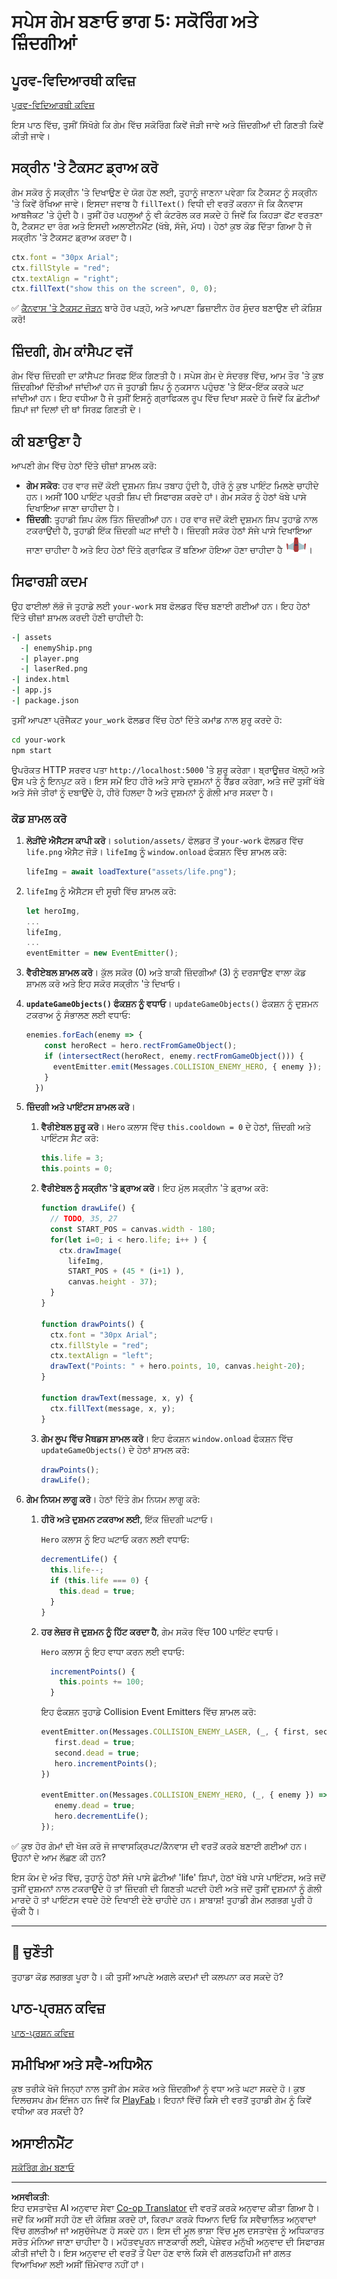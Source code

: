 <!--
CO_OP_TRANSLATOR_METADATA:
{
  "original_hash": "adda95e02afa3fbee67b6e385b1109e1",
  "translation_date": "2025-08-28T17:02:38+00:00",
  "source_file": "6-space-game/5-keeping-score/README.md",
  "language_code": "pa"
}
-->
# ਸਪੇਸ ਗੇਮ ਬਣਾਓ ਭਾਗ 5: ਸਕੋਰਿੰਗ ਅਤੇ ਜ਼ਿੰਦਗੀਆਂ

## ਪੂਰਵ-ਵਿਦਿਆਰਥੀ ਕਵਿਜ਼

[ਪੂਰਵ-ਵਿਦਿਆਰਥੀ ਕਵਿਜ਼](https://ff-quizzes.netlify.app/web/quiz/37)

ਇਸ ਪਾਠ ਵਿੱਚ, ਤੁਸੀਂ ਸਿੱਖੋਗੇ ਕਿ ਗੇਮ ਵਿੱਚ ਸਕੋਰਿੰਗ ਕਿਵੇਂ ਜੋੜੀ ਜਾਵੇ ਅਤੇ ਜ਼ਿੰਦਗੀਆਂ ਦੀ ਗਿਣਤੀ ਕਿਵੇਂ ਕੀਤੀ ਜਾਵੇ।

## ਸਕ੍ਰੀਨ 'ਤੇ ਟੈਕਸਟ ਡ੍ਰਾਅ ਕਰੋ

ਗੇਮ ਸਕੋਰ ਨੂੰ ਸਕ੍ਰੀਨ 'ਤੇ ਦਿਖਾਉਣ ਦੇ ਯੋਗ ਹੋਣ ਲਈ, ਤੁਹਾਨੂੰ ਜਾਣਨਾ ਪਵੇਗਾ ਕਿ ਟੈਕਸਟ ਨੂੰ ਸਕ੍ਰੀਨ 'ਤੇ ਕਿਵੇਂ ਰੱਖਿਆ ਜਾਵੇ। ਇਸਦਾ ਜਵਾਬ ਹੈ `fillText()` ਵਿਧੀ ਦੀ ਵਰਤੋਂ ਕਰਨਾ ਜੋ ਕਿ ਕੈਨਵਾਸ ਆਬਜੈਕਟ 'ਤੇ ਹੁੰਦੀ ਹੈ। ਤੁਸੀਂ ਹੋਰ ਪਹਲੂਆਂ ਨੂੰ ਵੀ ਕੰਟਰੋਲ ਕਰ ਸਕਦੇ ਹੋ ਜਿਵੇਂ ਕਿ ਕਿਹੜਾ ਫੋਂਟ ਵਰਤਣਾ ਹੈ, ਟੈਕਸਟ ਦਾ ਰੰਗ ਅਤੇ ਇਸਦੀ ਅਲਾਈਨਮੈਂਟ (ਖੱਬੇ, ਸੱਜੇ, ਮੱਧ)। ਹੇਠਾਂ ਕੁਝ ਕੋਡ ਦਿੱਤਾ ਗਿਆ ਹੈ ਜੋ ਸਕ੍ਰੀਨ 'ਤੇ ਟੈਕਸਟ ਡ੍ਰਾਅ ਕਰਦਾ ਹੈ।

```javascript
ctx.font = "30px Arial";
ctx.fillStyle = "red";
ctx.textAlign = "right";
ctx.fillText("show this on the screen", 0, 0);
```

✅ [ਕੈਨਵਾਸ 'ਤੇ ਟੈਕਸਟ ਜੋੜਨ](https://developer.mozilla.org/docs/Web/API/Canvas_API/Tutorial/Drawing_text) ਬਾਰੇ ਹੋਰ ਪੜ੍ਹੋ, ਅਤੇ ਆਪਣਾ ਡਿਜ਼ਾਈਨ ਹੋਰ ਸੁੰਦਰ ਬਣਾਉਣ ਦੀ ਕੋਸ਼ਿਸ਼ ਕਰੋ!

## ਜ਼ਿੰਦਗੀ, ਗੇਮ ਕਾਂਸੈਪਟ ਵਜੋਂ

ਗੇਮ ਵਿੱਚ ਜ਼ਿੰਦਗੀ ਦਾ ਕਾਂਸੈਪਟ ਸਿਰਫ਼ ਇੱਕ ਗਿਣਤੀ ਹੈ। ਸਪੇਸ ਗੇਮ ਦੇ ਸੰਦਰਭ ਵਿੱਚ, ਆਮ ਤੌਰ 'ਤੇ ਕੁਝ ਜ਼ਿੰਦਗੀਆਂ ਦਿੱਤੀਆਂ ਜਾਂਦੀਆਂ ਹਨ ਜੋ ਤੁਹਾਡੀ ਸ਼ਿਪ ਨੂੰ ਨੁਕਸਾਨ ਪਹੁੰਚਣ 'ਤੇ ਇੱਕ-ਇੱਕ ਕਰਕੇ ਘਟ ਜਾਂਦੀਆਂ ਹਨ। ਇਹ ਵਧੀਆ ਹੈ ਜੇ ਤੁਸੀਂ ਇਸਨੂੰ ਗ੍ਰਾਫਿਕਲ ਰੂਪ ਵਿੱਚ ਦਿਖਾ ਸਕਦੇ ਹੋ ਜਿਵੇਂ ਕਿ ਛੋਟੀਆਂ ਸ਼ਿਪਾਂ ਜਾਂ ਦਿਲਾਂ ਦੀ ਥਾਂ ਸਿਰਫ਼ ਗਿਣਤੀ ਦੇ।

## ਕੀ ਬਣਾਉਣਾ ਹੈ

ਆਪਣੀ ਗੇਮ ਵਿੱਚ ਹੇਠਾਂ ਦਿੱਤੇ ਚੀਜ਼ਾਂ ਸ਼ਾਮਲ ਕਰੋ:

- **ਗੇਮ ਸਕੋਰ**: ਹਰ ਵਾਰ ਜਦੋਂ ਕੋਈ ਦੁਸ਼ਮਨ ਸ਼ਿਪ ਤਬਾਹ ਹੁੰਦੀ ਹੈ, ਹੀਰੋ ਨੂੰ ਕੁਝ ਪਾਇੰਟ ਮਿਲਣੇ ਚਾਹੀਦੇ ਹਨ। ਅਸੀਂ 100 ਪਾਇੰਟ ਪ੍ਰਤੀ ਸ਼ਿਪ ਦੀ ਸਿਫਾਰਸ਼ ਕਰਦੇ ਹਾਂ। ਗੇਮ ਸਕੋਰ ਨੂੰ ਹੇਠਾਂ ਖੱਬੇ ਪਾਸੇ ਦਿਖਾਇਆ ਜਾਣਾ ਚਾਹੀਦਾ ਹੈ।
- **ਜ਼ਿੰਦਗੀ**: ਤੁਹਾਡੀ ਸ਼ਿਪ ਕੋਲ ਤਿੰਨ ਜ਼ਿੰਦਗੀਆਂ ਹਨ। ਹਰ ਵਾਰ ਜਦੋਂ ਕੋਈ ਦੁਸ਼ਮਨ ਸ਼ਿਪ ਤੁਹਾਡੇ ਨਾਲ ਟਕਰਾਉਂਦੀ ਹੈ, ਤੁਹਾਡੀ ਇੱਕ ਜ਼ਿੰਦਗੀ ਘਟ ਜਾਂਦੀ ਹੈ। ਜ਼ਿੰਦਗੀ ਸਕੋਰ ਹੇਠਾਂ ਸੱਜੇ ਪਾਸੇ ਦਿਖਾਇਆ ਜਾਣਾ ਚਾਹੀਦਾ ਹੈ ਅਤੇ ਇਹ ਹੇਠਾਂ ਦਿੱਤੇ ਗ੍ਰਾਫਿਕ ਤੋਂ ਬਣਿਆ ਹੋਇਆ ਹੋਣਾ ਚਾਹੀਦਾ ਹੈ ![life image](../../../../translated_images/life.6fb9f50d53ee0413cd91aa411f7c296e10a1a6de5c4a4197c718b49bf7d63ebf.pa.png)।

## ਸਿਫਾਰਸ਼ੀ ਕਦਮ

ਉਹ ਫਾਈਲਾਂ ਲੱਭੋ ਜੋ ਤੁਹਾਡੇ ਲਈ `your-work` ਸਬ ਫੋਲਡਰ ਵਿੱਚ ਬਣਾਈ ਗਈਆਂ ਹਨ। ਇਹ ਹੇਠਾਂ ਦਿੱਤੇ ਚੀਜ਼ਾਂ ਸ਼ਾਮਲ ਕਰਦੀ ਹੋਣੀ ਚਾਹੀਦੀ ਹੈ:

```bash
-| assets
  -| enemyShip.png
  -| player.png
  -| laserRed.png
-| index.html
-| app.js
-| package.json
```

ਤੁਸੀਂ ਆਪਣਾ ਪ੍ਰੋਜੈਕਟ `your_work` ਫੋਲਡਰ ਵਿੱਚ ਹੇਠਾਂ ਦਿੱਤੇ ਕਮਾਂਡ ਨਾਲ ਸ਼ੁਰੂ ਕਰਦੇ ਹੋ:

```bash
cd your-work
npm start
```

ਉਪਰੋਕਤ HTTP ਸਰਵਰ ਪਤਾ `http://localhost:5000` 'ਤੇ ਸ਼ੁਰੂ ਕਰੇਗਾ। ਬ੍ਰਾਊਜ਼ਰ ਖੋਲ੍ਹੋ ਅਤੇ ਉਸ ਪਤੇ ਨੂੰ ਇਨਪੁਟ ਕਰੋ। ਇਸ ਸਮੇਂ ਇਹ ਹੀਰੋ ਅਤੇ ਸਾਰੇ ਦੁਸ਼ਮਨਾਂ ਨੂੰ ਰੈਂਡਰ ਕਰੇਗਾ, ਅਤੇ ਜਦੋਂ ਤੁਸੀਂ ਖੱਬੇ ਅਤੇ ਸੱਜੇ ਤੀਰਾਂ ਨੂੰ ਦਬਾਉਂਦੇ ਹੋ, ਹੀਰੋ ਹਿਲਦਾ ਹੈ ਅਤੇ ਦੁਸ਼ਮਨਾਂ ਨੂੰ ਗੋਲੀ ਮਾਰ ਸਕਦਾ ਹੈ।

### ਕੋਡ ਸ਼ਾਮਲ ਕਰੋ

1. **ਲੋੜੀਂਦੇ ਐਸੈਟਸ ਕਾਪੀ ਕਰੋ**। `solution/assets/` ਫੋਲਡਰ ਤੋਂ `your-work` ਫੋਲਡਰ ਵਿੱਚ `life.png` ਐਸੈਟ ਜੋੜੋ। `lifeImg` ਨੂੰ `window.onload` ਫੰਕਸ਼ਨ ਵਿੱਚ ਸ਼ਾਮਲ ਕਰੋ:

    ```javascript
    lifeImg = await loadTexture("assets/life.png");
    ```

1. `lifeImg` ਨੂੰ ਐਸੈਟਸ ਦੀ ਸੂਚੀ ਵਿੱਚ ਸ਼ਾਮਲ ਕਰੋ:

    ```javascript
    let heroImg,
    ...
    lifeImg,
    ...
    eventEmitter = new EventEmitter();
    ```
  
2. **ਵੈਰੀਏਬਲ ਸ਼ਾਮਲ ਕਰੋ**। ਕੁੱਲ ਸਕੋਰ (0) ਅਤੇ ਬਾਕੀ ਜ਼ਿੰਦਗੀਆਂ (3) ਨੂੰ ਦਰਸਾਉਣ ਵਾਲਾ ਕੋਡ ਸ਼ਾਮਲ ਕਰੋ ਅਤੇ ਇਹ ਸਕੋਰ ਸਕ੍ਰੀਨ 'ਤੇ ਦਿਖਾਓ।

3. **`updateGameObjects()` ਫੰਕਸ਼ਨ ਨੂੰ ਵਧਾਓ**। `updateGameObjects()` ਫੰਕਸ਼ਨ ਨੂੰ ਦੁਸ਼ਮਨ ਟਕਰਾਅ ਨੂੰ ਸੰਭਾਲਣ ਲਈ ਵਧਾਓ:

    ```javascript
    enemies.forEach(enemy => {
        const heroRect = hero.rectFromGameObject();
        if (intersectRect(heroRect, enemy.rectFromGameObject())) {
          eventEmitter.emit(Messages.COLLISION_ENEMY_HERO, { enemy });
        }
      })
    ```

4. **ਜ਼ਿੰਦਗੀ ਅਤੇ ਪਾਇੰਟਸ ਸ਼ਾਮਲ ਕਰੋ**। 
   1. **ਵੈਰੀਏਬਲ ਸ਼ੁਰੂ ਕਰੋ**। `Hero` ਕਲਾਸ ਵਿੱਚ `this.cooldown = 0` ਦੇ ਹੇਠਾਂ, ਜ਼ਿੰਦਗੀ ਅਤੇ ਪਾਇੰਟਸ ਸੈਟ ਕਰੋ:

        ```javascript
        this.life = 3;
        this.points = 0;
        ```

   1. **ਵੈਰੀਏਬਲ ਨੂੰ ਸਕ੍ਰੀਨ 'ਤੇ ਡ੍ਰਾਅ ਕਰੋ**। ਇਹ ਮੁੱਲ ਸਕ੍ਰੀਨ 'ਤੇ ਡ੍ਰਾਅ ਕਰੋ:

        ```javascript
        function drawLife() {
          // TODO, 35, 27
          const START_POS = canvas.width - 180;
          for(let i=0; i < hero.life; i++ ) {
            ctx.drawImage(
              lifeImg, 
              START_POS + (45 * (i+1) ), 
              canvas.height - 37);
          }
        }
        
        function drawPoints() {
          ctx.font = "30px Arial";
          ctx.fillStyle = "red";
          ctx.textAlign = "left";
          drawText("Points: " + hero.points, 10, canvas.height-20);
        }
        
        function drawText(message, x, y) {
          ctx.fillText(message, x, y);
        }

        ```

   1. **ਗੇਮ ਲੂਪ ਵਿੱਚ ਮੈਥਡਸ ਸ਼ਾਮਲ ਕਰੋ**। ਇਹ ਫੰਕਸ਼ਨ `window.onload` ਫੰਕਸ਼ਨ ਵਿੱਚ `updateGameObjects()` ਦੇ ਹੇਠਾਂ ਸ਼ਾਮਲ ਕਰੋ:

        ```javascript
        drawPoints();
        drawLife();
        ```

1. **ਗੇਮ ਨਿਯਮ ਲਾਗੂ ਕਰੋ**। ਹੇਠਾਂ ਦਿੱਤੇ ਗੇਮ ਨਿਯਮ ਲਾਗੂ ਕਰੋ:

   1. **ਹੀਰੋ ਅਤੇ ਦੁਸ਼ਮਨ ਟਕਰਾਅ ਲਈ**, ਇੱਕ ਜ਼ਿੰਦਗੀ ਘਟਾਓ।
   
      `Hero` ਕਲਾਸ ਨੂੰ ਇਹ ਘਟਾਓ ਕਰਨ ਲਈ ਵਧਾਓ:

        ```javascript
        decrementLife() {
          this.life--;
          if (this.life === 0) {
            this.dead = true;
          }
        }
        ```

   2. **ਹਰ ਲੇਜ਼ਰ ਜੋ ਦੁਸ਼ਮਨ ਨੂੰ ਹਿੱਟ ਕਰਦਾ ਹੈ**, ਗੇਮ ਸਕੋਰ ਵਿੱਚ 100 ਪਾਇੰਟ ਵਧਾਓ।

      `Hero` ਕਲਾਸ ਨੂੰ ਇਹ ਵਾਧਾ ਕਰਨ ਲਈ ਵਧਾਓ:
    
        ```javascript
          incrementPoints() {
            this.points += 100;
          }
        ```

        ਇਹ ਫੰਕਸ਼ਨ ਤੁਹਾਡੇ Collision Event Emitters ਵਿੱਚ ਸ਼ਾਮਲ ਕਰੋ:

        ```javascript
        eventEmitter.on(Messages.COLLISION_ENEMY_LASER, (_, { first, second }) => {
           first.dead = true;
           second.dead = true;
           hero.incrementPoints();
        })

        eventEmitter.on(Messages.COLLISION_ENEMY_HERO, (_, { enemy }) => {
           enemy.dead = true;
           hero.decrementLife();
        });
        ```

✅ ਕੁਝ ਹੋਰ ਗੇਮਾਂ ਦੀ ਖੋਜ ਕਰੋ ਜੋ ਜਾਵਾਸਕ੍ਰਿਪਟ/ਕੈਨਵਾਸ ਦੀ ਵਰਤੋਂ ਕਰਕੇ ਬਣਾਈ ਗਈਆਂ ਹਨ। ਉਹਨਾਂ ਦੇ ਆਮ ਲੱਛਣ ਕੀ ਹਨ?

ਇਸ ਕੰਮ ਦੇ ਅੰਤ ਵਿੱਚ, ਤੁਹਾਨੂੰ ਹੇਠਾਂ ਸੱਜੇ ਪਾਸੇ ਛੋਟੀਆਂ 'life' ਸ਼ਿਪਾਂ, ਹੇਠਾਂ ਖੱਬੇ ਪਾਸੇ ਪਾਇੰਟਸ, ਅਤੇ ਜਦੋਂ ਤੁਸੀਂ ਦੁਸ਼ਮਨਾਂ ਨਾਲ ਟਕਰਾਉਂਦੇ ਹੋ ਤਾਂ ਜ਼ਿੰਦਗੀ ਦੀ ਗਿਣਤੀ ਘਟਦੀ ਹੋਈ ਅਤੇ ਜਦੋਂ ਤੁਸੀਂ ਦੁਸ਼ਮਨਾਂ ਨੂੰ ਗੋਲੀ ਮਾਰਦੇ ਹੋ ਤਾਂ ਪਾਇੰਟਸ ਵਧਦੇ ਹੋਏ ਦਿਖਾਈ ਦੇਣੇ ਚਾਹੀਦੇ ਹਨ। ਸ਼ਾਬਾਸ਼! ਤੁਹਾਡੀ ਗੇਮ ਲਗਭਗ ਪੂਰੀ ਹੋ ਚੁੱਕੀ ਹੈ।

---

## 🚀 ਚੁਣੌਤੀ

ਤੁਹਾਡਾ ਕੋਡ ਲਗਭਗ ਪੂਰਾ ਹੈ। ਕੀ ਤੁਸੀਂ ਆਪਣੇ ਅਗਲੇ ਕਦਮਾਂ ਦੀ ਕਲਪਨਾ ਕਰ ਸਕਦੇ ਹੋ?

## ਪਾਠ-ਪ੍ਰਸ਼ਨ ਕਵਿਜ਼

[ਪਾਠ-ਪ੍ਰਸ਼ਨ ਕਵਿਜ਼](https://ff-quizzes.netlify.app/web/quiz/38)

## ਸਮੀਖਿਆ ਅਤੇ ਸਵੈ-ਅਧਿਐਨ

ਕੁਝ ਤਰੀਕੇ ਖੋਜੋ ਜਿਨ੍ਹਾਂ ਨਾਲ ਤੁਸੀਂ ਗੇਮ ਸਕੋਰ ਅਤੇ ਜ਼ਿੰਦਗੀਆਂ ਨੂੰ ਵਧਾ ਅਤੇ ਘਟਾ ਸਕਦੇ ਹੋ। ਕੁਝ ਦਿਲਚਸਪ ਗੇਮ ਇੰਜਨ ਹਨ ਜਿਵੇਂ ਕਿ [PlayFab](https://playfab.com)। ਇਹਨਾਂ ਵਿੱਚੋਂ ਕਿਸੇ ਦੀ ਵਰਤੋਂ ਤੁਹਾਡੀ ਗੇਮ ਨੂੰ ਕਿਵੇਂ ਵਧੀਆ ਕਰ ਸਕਦੀ ਹੈ?

## ਅਸਾਈਨਮੈਂਟ

[ਸਕੋਰਿੰਗ ਗੇਮ ਬਣਾਓ](assignment.md)

---

**ਅਸਵੀਕਤੀ**:  
ਇਹ ਦਸਤਾਵੇਜ਼ AI ਅਨੁਵਾਦ ਸੇਵਾ [Co-op Translator](https://github.com/Azure/co-op-translator) ਦੀ ਵਰਤੋਂ ਕਰਕੇ ਅਨੁਵਾਦ ਕੀਤਾ ਗਿਆ ਹੈ। ਜਦੋਂ ਕਿ ਅਸੀਂ ਸਹੀ ਹੋਣ ਦੀ ਕੋਸ਼ਿਸ਼ ਕਰਦੇ ਹਾਂ, ਕਿਰਪਾ ਕਰਕੇ ਧਿਆਨ ਦਿਓ ਕਿ ਸਵੈਚਾਲਿਤ ਅਨੁਵਾਦਾਂ ਵਿੱਚ ਗਲਤੀਆਂ ਜਾਂ ਅਸੁਚੱਜੇਪਣ ਹੋ ਸਕਦੇ ਹਨ। ਇਸ ਦੀ ਮੂਲ ਭਾਸ਼ਾ ਵਿੱਚ ਮੂਲ ਦਸਤਾਵੇਜ਼ ਨੂੰ ਅਧਿਕਾਰਤ ਸਰੋਤ ਮੰਨਿਆ ਜਾਣਾ ਚਾਹੀਦਾ ਹੈ। ਮਹੱਤਵਪੂਰਨ ਜਾਣਕਾਰੀ ਲਈ, ਪੇਸ਼ੇਵਰ ਮਨੁੱਖੀ ਅਨੁਵਾਦ ਦੀ ਸਿਫਾਰਸ਼ ਕੀਤੀ ਜਾਂਦੀ ਹੈ। ਇਸ ਅਨੁਵਾਦ ਦੀ ਵਰਤੋਂ ਤੋਂ ਪੈਦਾ ਹੋਣ ਵਾਲੇ ਕਿਸੇ ਵੀ ਗਲਤਫਹਿਮੀ ਜਾਂ ਗਲਤ ਵਿਆਖਿਆ ਲਈ ਅਸੀਂ ਜ਼ਿੰਮੇਵਾਰ ਨਹੀਂ ਹਾਂ।